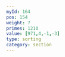 ```yaml
---
myId: 164
pos: 154
weight: 7
primes: 1210
value: [971,4,-1,-3]
type: sorting
category: section
---
```

